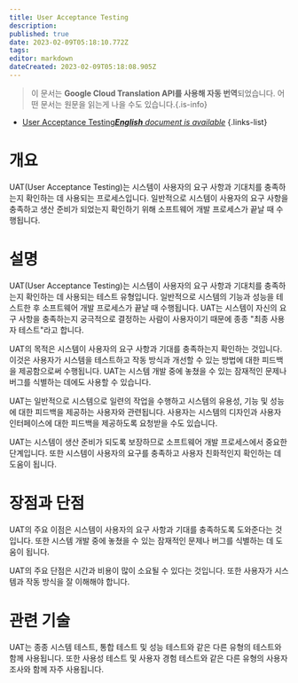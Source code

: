 ```yaml
---
title: User Acceptance Testing
description: 
published: true
date: 2023-02-09T05:18:10.772Z
tags: 
editor: markdown
dateCreated: 2023-02-09T05:18:08.905Z
---
```


> 이 문서는 **Google Cloud Translation API를 사용해 자동 번역**되었습니다.
어떤 문서는 원문을 읽는게 나을 수도 있습니다.{.is-info}



- [User Acceptance Testing***English** document is available*](/en/Knowledge-base/Dictionary/user-acceptance-testing)
{.links-list}



# 개요
UAT(User Acceptance Testing)는 시스템이 사용자의 요구 사항과 기대치를 충족하는지 확인하는 데 사용되는 프로세스입니다. 일반적으로 시스템이 사용자의 요구 사항을 충족하고 생산 준비가 되었는지 확인하기 위해 소프트웨어 개발 프로세스가 끝날 때 수행됩니다.

# 설명
UAT(User Acceptance Testing)는 시스템이 사용자의 요구 사항과 기대치를 충족하는지 확인하는 데 사용되는 테스트 유형입니다. 일반적으로 시스템의 기능과 성능을 테스트한 후 소프트웨어 개발 프로세스가 끝날 때 수행됩니다. UAT는 시스템이 자신의 요구 사항을 충족하는지 궁극적으로 결정하는 사람이 사용자이기 때문에 종종 "최종 사용자 테스트"라고 합니다.

UAT의 목적은 시스템이 사용자의 요구 사항과 기대를 충족하는지 확인하는 것입니다. 이것은 사용자가 시스템을 테스트하고 작동 방식과 개선할 수 있는 방법에 대한 피드백을 제공함으로써 수행됩니다. UAT는 시스템 개발 중에 놓쳤을 수 있는 잠재적인 문제나 버그를 식별하는 데에도 사용할 수 있습니다.

UAT는 일반적으로 시스템으로 일련의 작업을 수행하고 시스템의 유용성, 기능 및 성능에 대한 피드백을 제공하는 사용자와 관련됩니다. 사용자는 시스템의 디자인과 사용자 인터페이스에 대한 피드백을 제공하도록 요청받을 수도 있습니다.

UAT는 시스템이 생산 준비가 되도록 보장하므로 소프트웨어 개발 프로세스에서 중요한 단계입니다. 또한 시스템이 사용자의 요구를 충족하고 사용자 친화적인지 확인하는 데 도움이 됩니다.

# 장점과 단점
UAT의 주요 이점은 시스템이 사용자의 요구 사항과 기대를 충족하도록 도와준다는 것입니다. 또한 시스템 개발 중에 놓쳤을 수 있는 잠재적인 문제나 버그를 식별하는 데 도움이 됩니다.

UAT의 주요 단점은 시간과 비용이 많이 소요될 수 있다는 것입니다. 또한 사용자가 시스템과 작동 방식을 잘 이해해야 합니다.

# 관련 기술
UAT는 종종 시스템 테스트, 통합 테스트 및 성능 테스트와 같은 다른 유형의 테스트와 함께 사용됩니다. 또한 사용성 테스트 및 사용자 경험 테스트와 같은 다른 유형의 사용자 조사와 함께 자주 사용됩니다.